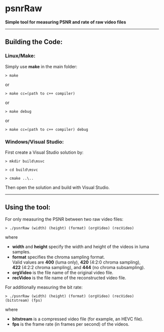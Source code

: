 # psnrRaw

**Simple tool for measuring PSNR and rate of raw video files**


***  
## Building the Code: ##

### Linux/Make: ###

Simply use **make** in the main folder:

`> make`

or

`> make cc=(path to c++ compiler)`

or 

`> make debug`

or

`> make cc=(path to c++ compiler) debug`


### Windows/Visual Studio: ###

First create a Visual Studio solution by:

`> mkdir build\msvc`

`> cd build\msvc`

`> cmake ..\..`

Then open the solution and build with Visual Studio.



***  
## Using the tool: ##

For only measuring the PSNR between two raw video files:

`> ./psnrRaw (width) (height) (format) (orgVideo) (recVideo)`

where
  * **width** and **height** specify the width and height of the videos in luma samples.  
  * **format** specifies the chroma sampling format.  
     Valid values are **400** (luma only), **420** (4:2:0 chroma sampling),  
	 **422** (4:2:2 chroma sampling), and **444** (no chroma subsampling).
  * **orgVideo** is the file name of the original video file.
  * **recVideo** is the file name of the reconstructed video file.

For additionally measuring the bit rate:

`> ./psnrRaw (width) (height) (format) (orgVideo) (recVideo) (bitstream) (fps)`

where
  * **bitstream** is a compressed video file (for example, an HEVC file).
  * **fps** is the frame rate (in frames per second) of the videos.


